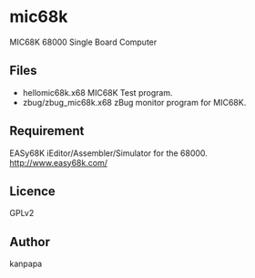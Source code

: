# mic68k
MIC68K 68000 Single Board Computer

## Files
* hellomic68k.x68 MIC68K Test program.  
* zbug/zbug_mic68k.x68  zBug monitor program for MIC68K.  

## Requirement
EASy68K iEditor/Assembler/Simulator for the 68000.  
http://www.easy68k.com/

## Licence
GPLv2

## Author
kanpapa

